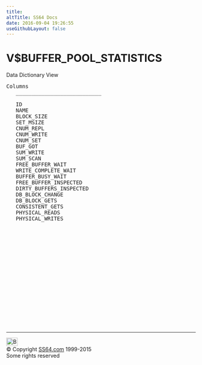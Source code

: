 ```yaml
---
title:
altTitle: SS64 Docs
date: 2016-09-04 19:26:55
useGithubLayout: false
---
```

<!-- #BeginLibraryItem "/Library/head_orav.lbi" --><!-- #EndLibraryItem --><h1>V$BUFFER_POOL_STATISTICS </h1>  
 <p> Data Dictionary View </p> 
 
<pre>Columns
   ___________________________
 
   ID
   NAME
   BLOCK_SIZE
   SET_MSIZE
   CNUM_REPL
   CNUM_WRITE
   CNUM_SET
   BUF_GOT
   SUM_WRITE
   SUM_SCAN
   FREE_BUFFER_WAIT
   WRITE_COMPLETE_WAIT
   BUFFER_BUSY_WAIT
   FREE_BUFFER_INSPECTED
   DIRTY_BUFFERS_INSPECTED
   DB_BLOCK_CHANGE
   DB_BLOCK_GETS
   CONSISTENT_GETS
   PHYSICAL_READS
   PHYSICAL_WRITES

</pre>
<p><b></b></p><!-- #BeginLibraryItem "/Library/foot_orad.lbi" --><p>
<!-- oracle-footer -->
<ins class="adsbygoogle" style="display:inline-block;width:300px;height:250px" data-ad-client="ca-pub-6140977852749469" data-ad-slot="4275490898"></ins>
<script>
(adsbygoogle = window.adsbygoogle || []).push({});
</script></p>
<hr>
<div id="bl" class="footer"><a href="V$BUFFER_POOL_STATISTICS.html#"><img src="../images/top.png" width="30" height="22" alt="Back to the Top"></a></div>
<div id="br" class="footer, tagline">© Copyright <a href="http://ss64.com/">SS64.com</a> 1999-2015<br>
Some rights reserved</div>
<!-- #EndLibraryItem -->

